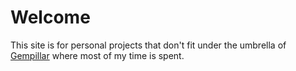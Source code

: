 # Welcome

This site is for personal projects that don't fit under the umbrella of [Gempillar](https://gempillar.com) where most of my time is spent.
